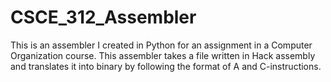 # CSCE_312_Assembler
This is an assembler I created in Python for an assignment in a Computer Organization course. This assembler takes a file written in Hack assembly and translates it into binary by following the format of A and C-instructions.

